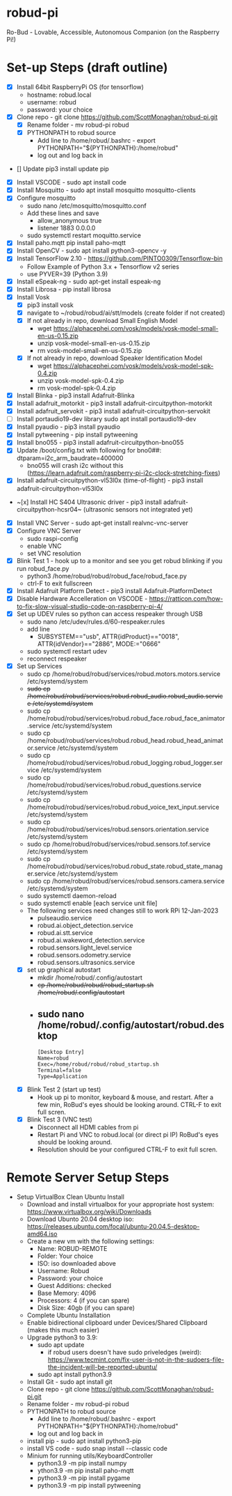 # robud-pi
Ro-Bud - Lovable, Accessible, Autonomous Companion (on the Raspberry Pi!)

# Set-up Steps (draft outline)
 - [X] Install 64bit RaspberryPi OS (for tensorflow)
   - hostname: robud.local
   - username: robud
   - password: your choice
 - [x] Clone repo - git clone https://github.com/ScottMonaghan/robud-pi.git
   - [x] Rename folder - mv robud-pi robud
   - [x] PYTHONPATH to robud source 
     - Add line to /home/robud/.bashrc - export PYTHONPATH="${PYTHONPATH}:/home/robud"
     - log out and log back in
 - [] Update pip3 install update pip
 - [x] Install VSCODE - sudo apt install code
 - [X] Install Mosquitto - sudo apt install mosquitto mosquitto-clients
 - [x] Configure mosquitto
   - sudo nano /etc/mosquitto/mosquitto.conf
   - Add these lines and save
     - allow_anonymous true
     - listener 1883 0.0.0.0
   - sudo systemctl restart moquitto.service
 - [X] Install paho.mqtt pip install paho-mqtt
 - [X] Install OpenCV - sudo apt install python3-opencv -y
 - [X] Install TensorFlow 2.10 - https://github.com/PINTO0309/Tensorflow-bin
     - Follow Example of Python 3.x + Tensorflow v2 series
     - use PYVER=39 (Python 3.9)
 - [X] Install eSpeak-ng - sudo apt-get install espeak-ng
 - [X] Install Librosa - pip install librosa
 - [x] Install Vosk
   - [x] pip3 install vosk
   - [x] navigate to ~/robud/robud/ai/stt/models (create folder if not created)
   - [x] If not already in repo, download Small English Model
     - wget https://alphacephei.com/vosk/models/vosk-model-small-en-us-0.15.zip
     - unzip vosk-model-small-en-us-0.15.zip
     - rm vosk-model-small-en-us-0.15.zip
   - [x] If not already in repo, download Speaker Identification Model
     - wget https://alphacephei.com/vosk/models/vosk-model-spk-0.4.zip
     - unzip vosk-model-spk-0.4.zip
     - rm vosk-model-spk-0.4.zip
 - [x] Install Blinka - pip3 install Adafruit-Blinka
 - [x] Install adafruit_motorkit - pip3 install adafruit-circuitpython-motorkit
 - [x] Install adafruit_servokit - pip3 install adafruit-circuitpython-servokit
 - [ ] Install portaudio19-dev library  sudo apt install portaudio19-dev
 - [x] Install pyaudio - pip3 install pyaudio
 - [x] Install pytweening - pip install pytweening
 - [x] Install bno055 -  pip3 install adafruit-circuitpython-bno055
 - [x] Update /boot/config.txt with following for bno0##: dtparam=i2c_arm_baudrate=400000
   - bno055 will crash i2c without this (https://learn.adafruit.com/raspberry-pi-i2c-clock-stretching-fixes)
 - [x] Install adafruit-circuitpython-vl53l0x (time-of-flight) - pip3 install adafruit-circuitpython-vl53l0x
 - ~[x] Install HC S404 Ultrasonic driver - pip3 install adafruit-circuitpython-hcsr04~ (ultrasonic sensors not integrated yet)
 - [x] Install VNC Server - sudo apt-get install realvnc-vnc-server
 - [x] Configure VNC Server 
   - sudo raspi-config
   - enable VNC
   - set VNC resolution
 - [x] Blink Test 1 - hook up to a monitor and see you get robud blinking if you run robud_face.py
   - python3 /home/robud/robud/robud_face/robud_face.py
   - ctrl-F to exit fullscreen
 - [x] Install Adafruit Platform Detect - pip3 install Adafruit-PlatformDetect
 - [x] Disable Hardware Accelleration on VSCODE - https://ratticon.com/how-to-fix-slow-visual-studio-code-on-raspberry-pi-4/
 - [x] Set up UDEV rules so python can access respeaker through USB
   - sudo nano /etc/udev/rules.d/60-respeaker.rules
   - add line
     - SUBSYSTEM=="usb", ATTR{idProduct}=="0018", ATTR{idVendor}=="2886", MODE:="0666"
   - sudo systemctl restart udev
   - reconnect respeaker
  - [x] Set up Services
    - sudo cp /home/robud/robud/services/robud.motors.motors.service /etc/systemd/system
    - ~~sudo cp /home/robud/robud/services/robud.robud_audio.robud_audio.service  /etc/systemd/system~~
    - sudo cp /home/robud/robud/services/robud.robud_face.robud_face_animator.service /etc/systemd/system
    - sudo cp /home/robud/robud/services/robud.robud_head.robud_head_animator.service /etc/systemd/system
    - sudo cp /home/robud/robud/services/robud.robud_logging.robud_logger.service /etc/systemd/system
    - sudo cp /home/robud/robud/services/robud.robud_questions.service /etc/systemd/system
    - sudo cp /home/robud/robud/services/robud.robud_voice_text_input.service /etc/systemd/system
    - sudo cp /home/robud/robud/services/robud.sensors.orientation.service /etc/systemd/system
    - sudo cp /home/robud/robud/services/robud.sensors.tof.service /etc/systemd/system
    - sudo cp /home/robud/robud/services/robud.robud_state.robud_state_manager.service /etc/systemd/system
    - sudo cp /home/robud/robud/services/robud.sensors.camera.service /etc/systemd/system
    - sudo systemctl daemon-reload
    - sudo systemctl enable [each service unit file]
    - The following services need changes still to work RPi 12-Jan-2023
      - pulseaudio.service
      - robud.ai.object_detection.service
      - robud.ai.stt.service
      - robud.ai.wakeword_detection.service
      - robud.sensors.light_level.service
      - robud.sensors.odometry.service
      - robud.sensors.ultrasonics.service
    - [x] set up graphical autostart
      - mkdir /home/robud/.config/autostart
      - ~~cp /home/robud/robud/robud_startup.sh /home/robud/.config/autostart~~
      - sudo nano /home/robud/.config/autostart/robud.desktop
        - 
        ```
        [Desktop Entry]
        Name=robud
        Exec=/home/robud/robud/robud_startup.sh
        Terminal=false
        Type=Application
        ```
    - [x] Blink Test 2 (start up test)
      - Hook up pi to monitor, keyboard & mouse, and restart. After a few min, RoBud's eyes should be looking around. CTRL-F to exit full scren.
    - [x] Blink Test 3 (VNC test)
      - Disconnect all HDMI cables from pi
      - Restart Pi and VNC to robud.local (or direct pi IP) RoBud's eyes should be looking around. 
      - Resolution should be your configured CTRL-F to exit full scren.
      
      
# Remote Server Setup Steps
- Setup VirtualBox Clean Ubuntu Install
  - Download and install virtualbox for your appropriate host system: https://www.virtualbox.org/wiki/Downloads
  - Download Ubunto 20.04 desktop iso: https://releases.ubuntu.com/focal/ubuntu-20.04.5-desktop-amd64.iso
  - Create a new vm with the following settings:
    - Name: ROBUD-REMOTE
    - Folder: Your choice
    - ISO: iso downloaded above
    - Username: Robud
    - Password: your choice
    - Guest Additions: checked
    - Base Memory: 4096 
    - Processors: 4 (if you can spare)
    - Disk Size: 40gb (if you can spare)
  - Complete Ubuntu Installation
  - Enable bidirectional clipboard under Devices/Shared Clipboard (makes this much easier)
  - Upgrade python3 to 3.9:
    - sudo apt update
      - if robud users doesn't have sudo priveledges (weird): https://www.tecmint.com/fix-user-is-not-in-the-sudoers-file-the-incident-will-be-reported-ubuntu/
    - sudo apt install python3.9
   - Install Git - sudo apt install git
   - Clone repo - git clone https://github.com/ScottMonaghan/robud-pi.git
   - Rename folder - mv robud-pi robud
   - PYTHONPATH to robud source 
     - Add line to /home/robud/.bashrc - export PYTHONPATH="${PYTHONPATH}:/home/robud"
     - log out and log back in
   - install pip - sudo apt install python3-pip
   - install VS code - sudo snap install --classic code
   - Minium for running utils/KeyboardController
     - python3.9 -m pip install numpy
     - ython3.9 -m pip install paho-mqtt
     - python3.9 -m pip install pygame
     - python3.9 -m pip install pytweening
  
  
    





